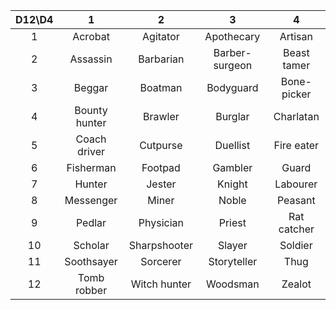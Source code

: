 |D12\D4|1|2|3|4|
|:-:|:-:|:-:|:-:|:-:|
|1|Acrobat|Agitator|Apothecary|Artisan|
|2|Assassin|Barbarian|Barber-surgeon|Beast tamer|
|3|Beggar|Boatman|Bodyguard|Bone-picker|
|4|Bounty hunter|Brawler|Burglar|Charlatan|
|5|Coach driver|Cutpurse|Duellist|Fire eater|
|6|Fisherman|Footpad|Gambler|Guard|
|7|Hunter|Jester|Knight|Labourer|
|8|Messenger|Miner|Noble|Peasant|
|9|Pedlar|Physician|Priest|Rat catcher|
|10|Scholar|Sharpshooter|Slayer|Soldier|
|11|Soothsayer|Sorcerer|Storyteller|Thug|
|12|Tomb robber|Witch hunter|Woodsman|Zealot|
